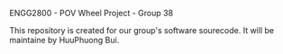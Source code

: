 ENGG2800 - POV Wheel Project - Group 38

This repository is created for our group's software sourecode. 
It will be maintaine by HuuPhuong Bui. 
